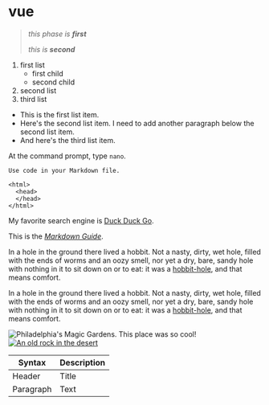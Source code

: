 # vue

> *this phase is **first***
>
> *this is **second***

1. first list
   - first child
   - second child
2. second list
3. third list

*   This is the first list item.
*   Here's the second list item.
    I need to add another paragraph below the second list item.
*   And here's the third list item.

At the command prompt, type `nano`.

`Use code in your Markdown file.`
```
<html>
  <head>
  </head>
</html>
```
My favorite search engine is [Duck Duck Go](https://duckduckgo.com).

This is the *[Markdown Guide](https://markdown.p2hp.com)*.

In a hole in the ground there lived a hobbit. Not a nasty, dirty, wet hole, filled with the ends
of worms and an oozy smell, nor yet a dry, bare, sandy hole with nothing in it to sit down on or to
eat: it was a [hobbit-hole](https://en.wikipedia.org/wiki/Hobbit#Lifestyle "Hobbit lifestyles"), and that means comfort.

In a hole in the ground there lived a hobbit. Not a nasty, dirty, wet hole, filled with the ends
of worms and an oozy smell, nor yet a dry, bare, sandy hole with nothing in it to sit down on or to
eat: it was a [hobbit-hole][1], and that means comfort.

[1]: <https://en.wikipedia.org/wiki/Hobbit#Lifestyle> "Hobbit lifestyles"


![Philadelphia's Magic Gardens. This place was so cool!](/assets/images/philly-magic-gardens.jpg "Philadelphia's Magic Gardens")
[![An old rock in the desert](https://d33wubrfki0l68.cloudfront.net/eab45e25bb79970178fab7a2d10cba0209372a59/94d9e/assets/images/philly-magic-garden.jpg "Shiprock, New Mexico by Beau Rogers")](https://www.baidu.com)

| Syntax      | Description |
| --- | ---|
| Header      | Title       |
| Paragraph   | Text        |
